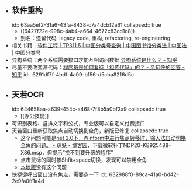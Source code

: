 - ## 软件重构
  id:: 63aa5ef2-31a6-43fa-8438-c7a4dcbf2a61
  collapsed:: true
	- ((6427f22e-998c-4ab4-a664-4672c83cd1c8))
	- 别名：遗留代码, legacy code, 重构, refactoring, re-engineering
- 相关书籍：[软件工程 | TP311.5 | 中图分类号查询 | 中国图书馆分类法 | 中图法 | 中图分类号](https://www.clcindex.com/category/TP311.5/)
- 异构系统：两个系统需要接口才能互相访问数据 [异构系统是什么？ - 知乎](https://www.zhihu.com/question/65186055)
- 尽量不要改变源代码：[程序员是如何看待「祖传代码」的？ - 余知呼的回答 - 知乎](https://www.zhihu.com/question/66240353/answer/305668249)
  id:: 6291df7f-4bdf-4a09-b156-d5cba8216d5c
- ## 天若OCR
  id:: 644658aa-a639-454c-a468-7f8b5a0bf2a9
  collapsed:: true
	- [[办公技能]]
- 可识别表格、竖排文字和公式，专业版可以自定义付费接口
- ~~天若窗口重新获取焦点自动切换到全角~~，新版已修复
  collapsed:: true
	- 这个问题可能是[net 2.0下，Winform中进行焦点转移时，输入法自动切换全角的问题。 - 眯妖 - 博客园](https://www.cnblogs.com/zhouhuitao/archive/2012/07/05/2577591.html)，下载微软补丁NDP20-KB925488-X86.msp，但提示“找不到要升级的程序”
	- 点击鼠标的同时按Shfit+space切换，发现可以禁用全角
	- [本地版](https://gitee.com/wanglifree/tianruoocr-cl/tree/master)没有这个问题
- 快捷键呼出窗口没有焦点，需要点一下
  id:: 632988f0-89ca-41a0-bd42-2e9fa0ff1a4d